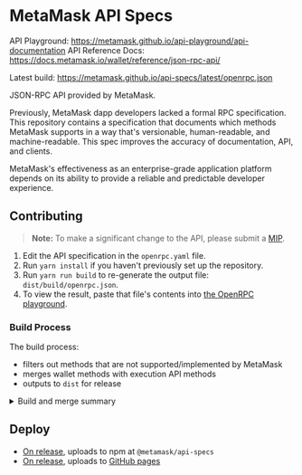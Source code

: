 # MetaMask API Specs

API Playground: https://metamask.github.io/api-playground/api-documentation
API Reference Docs: https://docs.metamask.io/wallet/reference/json-rpc-api/

Latest build: https://metamask.github.io/api-specs/latest/openrpc.json

JSON-RPC API provided by MetaMask.

Previously, MetaMask dapp developers lacked a formal RPC specification. This repository contains a specification that documents which methods MetaMask supports in a way that's versionable, human-readable, and machine-readable. This spec improves the accuracy of documentation, API, and clients.

MetaMask's effectiveness as an enterprise-grade application platform depends on its ability to provide a reliable and predictable developer experience.

## Contributing

> **Note:** To make a significant change to the API, please submit a [MIP](https://github.com/MetaMask/metamask-improvement-proposals/tree/main).

1. Edit the API specification in the `openrpc.yaml` file.
2. Run `yarn install` if you haven't previously set up the repository. 
3. Run `yarn run build` to re-generate the output file: `dist/build/openrpc.json`.
4. To view the result, paste that file's contents into [the OpenRPC playground](https://playground.open-rpc.org/).

### Build Process

The build process:
- filters out methods that are not supported/implemented by MetaMask
- merges wallet methods with execution API methods
- outputs to `dist` for release

<details>
  <summary>Build and merge summary</summary>
    <div>
	  The build includes the script `merge-openrpc.js`, this script:
	  
	  > - Loads openrpc.yaml and multichain/openrpc.yaml from the local file system.
		> - Fetches the Ethereum OpenRPC JSON spec from a [remote URL](https://raw.githubusercontent.com/ethereum/execution-apis/59e6a6f9947859e8bb41bc63b248aa026b0781bd/refs-openrpc.json) and filters the methods using filterExecutionAPIs.
		> - Merges the local MetaMask OpenRPC specification with the Ethereum OpenRPC specification.
		> - Adds tags to methods: Tags each method in the Ethereum OpenRPC specification.
		> - Writes out the merged and filtered OpenRPC specifications to temporary files:
		>		- src/build/openrpc.json.
		> 	- src/build/multichain-openrpc.json.
		
		These files are then output to the `dist` folder. 
 </div>
</details>

## Deploy
- [On release](RELEASING.md), uploads to npm at `@metamask/api-specs`
- [On release](RELEASING.md), uploads to [GitHub pages](https://metamask.github.io/api-specs/latest/metamask-openrpc.json)

